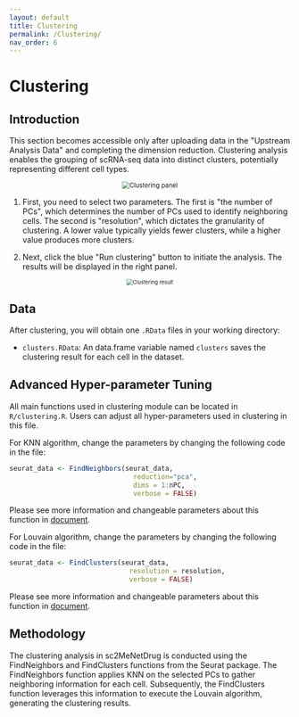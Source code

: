 ```yaml
---
layout: default
title: Clustering
permalink: /Clustering/
nav_order: 6
---
```


# Clustering

## Introduction

This section becomes accessible only after uploading data in the "Upstream Analysis Data" and completing the dimension reduction. Clustering analysis enables the grouping of scRNA-seq data into distinct clusters, potentially representing different cell types.

<p align="center"><img src="../pic/clusteringPanel.png" alt="Clustering panel" style="zoom:80%;" /></p>

1. First, you need to select two parameters. The first is "the number of PCs", which determines the number of PCs used to identify neighboring cells. The second is "resolution", which dictates the granularity of clustering. A lower value typically yields fewer clusters, while a higher value produces more clusters.

2. Next, click the blue "Run clustering" button to initiate the analysis. The results will be displayed in the right panel.

  <p align="center"><img src="../pic/clusteringResult.png" alt="Clustering result" style="zoom:67%;" /></p>


## Data

After clustering, you will obtain one `.RData` files in your working directory:

* `clusters.RData`:  An data.frame variable named `clusters` saves the clustering result for each cell in the dataset.


## Advanced Hyper-parameter Tuning
All main functions used in clustering module can be located in `R/clustering.R`. Users can adjust all hyper-parameters used in clustering in this file.

For KNN algorithm, change the parameters by changing the following code in the file:

```R
seurat_data <- FindNeighbors(seurat_data,
                               reduction="pca",
                               dims = 1:nPC,
                               verbose = FALSE)
```

Please see more information and changeable parameters about this function in [document](https://satijalab.org/seurat/reference/findneighbors).

For Louvain algorithm, change the parameters by changing the following code in the file:

```R
seurat_data <- FindClusters(seurat_data,
                              resolution = resolution,
                              verbose = FALSE)
```

Please see more information and changeable parameters about this function in [document](https://satijalab.org/seurat/reference/findclusters).

## Methodology

The clustering analysis in sc2MeNetDrug is conducted using the FindNeighbors and FindClusters functions from the Seurat package. The FindNeighbors function applies KNN on the selected PCs to gather neighboring information for each cell. Subsequently, the FindClusters function leverages this information to execute the Louvain algorithm, generating the clustering results.
